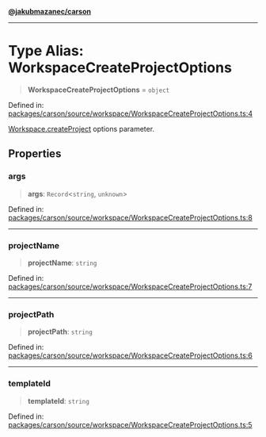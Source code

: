 [**@jakubmazanec/carson**](../README.md)

---

# Type Alias: WorkspaceCreateProjectOptions

> **WorkspaceCreateProjectOptions** = `object`

Defined in:
[packages/carson/source/workspace/WorkspaceCreateProjectOptions.ts:4](https://github.com/jakubmazanec/tools/blob/d956cf350ae3e6bad1df754a19dfbabb088c1451/packages/carson/source/workspace/WorkspaceCreateProjectOptions.ts#L4)

[Workspace.createProject](../classes/Workspace.md#createproject) options parameter.

## Properties

### args

> **args**: `Record`\<`string`, `unknown`\>

Defined in:
[packages/carson/source/workspace/WorkspaceCreateProjectOptions.ts:8](https://github.com/jakubmazanec/tools/blob/d956cf350ae3e6bad1df754a19dfbabb088c1451/packages/carson/source/workspace/WorkspaceCreateProjectOptions.ts#L8)

---

### projectName

> **projectName**: `string`

Defined in:
[packages/carson/source/workspace/WorkspaceCreateProjectOptions.ts:7](https://github.com/jakubmazanec/tools/blob/d956cf350ae3e6bad1df754a19dfbabb088c1451/packages/carson/source/workspace/WorkspaceCreateProjectOptions.ts#L7)

---

### projectPath

> **projectPath**: `string`

Defined in:
[packages/carson/source/workspace/WorkspaceCreateProjectOptions.ts:6](https://github.com/jakubmazanec/tools/blob/d956cf350ae3e6bad1df754a19dfbabb088c1451/packages/carson/source/workspace/WorkspaceCreateProjectOptions.ts#L6)

---

### templateId

> **templateId**: `string`

Defined in:
[packages/carson/source/workspace/WorkspaceCreateProjectOptions.ts:5](https://github.com/jakubmazanec/tools/blob/d956cf350ae3e6bad1df754a19dfbabb088c1451/packages/carson/source/workspace/WorkspaceCreateProjectOptions.ts#L5)
